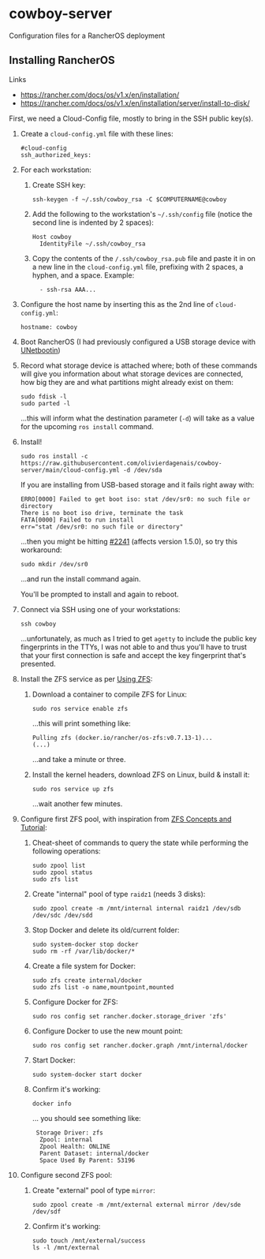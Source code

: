 # cowboy-server

Configuration files for a RancherOS deployment

## Installing RancherOS

Links

* https://rancher.com/docs/os/v1.x/en/installation/
* https://rancher.com/docs/os/v1.x/en/installation/server/install-to-disk/

First, we need a Cloud-Config file, mostly to bring in the SSH public key(s).

1. Create a `cloud-config.yml` file with these lines:

    ```
    #cloud-config
    ssh_authorized_keys:
    ```

1. For each workstation:
    1. Create SSH key:

        ```
        ssh-keygen -f ~/.ssh/cowboy_rsa -C $COMPUTERNAME@cowboy
        ```

    2. Add the following to the workstation's `~/.ssh/config` file (notice the second line is indented by 2 spaces):

        ```
        Host cowboy
          IdentityFile ~/.ssh/cowboy_rsa
        ```

    3. Copy the contents of the `/.ssh/cowboy_rsa.pub` file and paste it in on a new line in the `cloud-config.yml` file, prefixing with 2 spaces, a hyphen, and a space.  Example:

        ```
          - ssh-rsa AAA...
        ```

1. Configure the host name by inserting this as the 2nd line of `cloud-config.yml`:

    ```
    hostname: cowboy
    ```

1. Boot RancherOS (I had previously configured a USB storage device with [UNetbootin](https://unetbootin.github.io/))
1. Record what storage device is attached where; both of these commands will give you information about what storage devices are connected, how big they are and what partitions might already exist on them:

    ```
    sudo fdisk -l
    sudo parted -l
    ```

    ...this will inform what the destination parameter (`-d`) will take as a value for the upcoming `ros install` command.
1. Install!

    ```
    sudo ros install -c https://raw.githubusercontent.com/olivierdagenais/cowboy-server/main/cloud-config.yml -d /dev/sda
    ```

    If you are installing from USB-based storage and it fails right away with:

    ```
    ERRO[0000] Failed to get boot iso: stat /dev/sr0: no such file or directory
    There is no boot iso drive, terminate the task
    FATA[0000] Failed to run install
    err="stat /dev/sr0: no such file or directory"
    ```

    ...then you might be hitting [#2241](https://github.com/rancher/os/issues/2241) (affects version 1.5.0), so try this workaround:

    ```
    sudo mkdir /dev/sr0
    ```

    ...and run the install command again.

    You'll be prompted to install and again to reboot.
1. Connect via SSH using one of your workstations:

    ```
    ssh cowboy
    ```

    ...unfortunately, as much as I tried to get `agetty` to include the public key fingerprints in the TTYs, I was not able to and thus you'll have to trust that your first connection is safe and accept the key fingerprint that's presented.
1. Install the ZFS service as per [Using ZFS](https://rancher.com/docs/os/v1.x/en/installation/storage/using-zfs/):
    1. Download a container to compile ZFS for Linux:

        ```
        sudo ros service enable zfs
        ```

        ...this will print something like:

        ```
        Pulling zfs (docker.io/rancher/os-zfs:v0.7.13-1)...
        (...)
        ```

        ...and take a minute or three.
    2. Install the kernel headers, download ZFS on Linux, build & install it:

        ```
        sudo ros service up zfs
        ```

        ...wait another few minutes.
1. Configure first ZFS pool, with inspiration from [ZFS Concepts and Tutorial](https://linuxhint.com/zfs-concepts-and-tutorial/):
    1. Cheat-sheet of commands to query the state while performing the following operations:

        ```
        sudo zpool list
        sudo zpool status
        sudo zfs list
        ```

    1. Create "internal" pool of type `raidz1` (needs 3 disks):

        ```
        sudo zpool create -m /mnt/internal internal raidz1 /dev/sdb /dev/sdc /dev/sdd
        ```

    1. Stop Docker and delete its old/current folder:

        ```
        sudo system-docker stop docker
        sudo rm -rf /var/lib/docker/*
        ```

    1. Create a file system for Docker:

        ```
        sudo zfs create internal/docker
        sudo zfs list -o name,mountpoint,mounted
        ```

    1. Configure Docker for ZFS:

        ```
        sudo ros config set rancher.docker.storage_driver 'zfs'
        ```

    1. Configure Docker to use the new mount point:

        ```
        sudo ros config set rancher.docker.graph /mnt/internal/docker
        ```

    1. Start Docker:

        ```
        sudo system-docker start docker
        ```

    1. Confirm it's working:

        ```
        docker info
        ```

        ... you should see something like:

        ```
         Storage Driver: zfs
          Zpool: internal
          Zpool Health: ONLINE
          Parent Dataset: internal/docker
          Space Used By Parent: 53196
        ```

1. Configure second ZFS pool:
    1. Create "external" pool of type `mirror`:

        ```
        sudo zpool create -m /mnt/external external mirror /dev/sde /dev/sdf
        ```

    1. Confirm it's working:

        ```
        sudo touch /mnt/external/success
        ls -l /mnt/external
        ```
